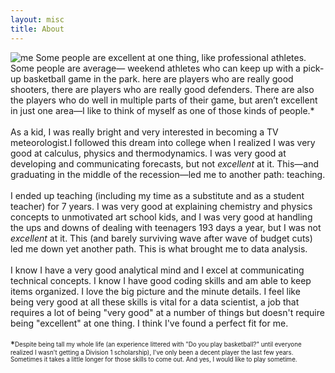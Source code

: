 ```yaml
---
layout: misc
title: About
---
```


![me](https://github.com/gerardrobertkirwin/gerardrobertkirwin.github.io/blob/master/assets/img/gerard2.png)
Some people are excellent at one thing, like professional athletes. Some people are average— weekend athletes who can keep up with a pick-up basketball game in the park. here are players who are really good shooters, there are players who are really good defenders. There are also the players who do well in multiple parts of their game, but aren’t excellent in just one area—I like to think of myself as one of those kinds of people.\*
 <br><br>
As a kid, I was really bright and very interested in becoming a TV meteorologist.I followed this dream into college when I realized I was very good at calculus, physics and thermodynamics. I was very good at developing and communicating forecasts, but not *excellent* at it. This—and graduating in the middle of the recession—led me to another path: teaching.
<br><br>
I ended up teaching (including my time as a substitute and as a student teacher) for 7 years. I was very good at explaining chemistry and physics concepts to unmotivated art school kids, and I was very good at handling the ups and downs of dealing with teenagers 193 days a year, but I was not *excellent* at it. This (and barely surviving wave after wave of budget cuts) led me down yet another path. This is what brought me to data analysis.  <br><br>
I know I have a very good analytical mind and I excel at communicating technical concepts. I know I have good coding skills and am able to keep items organized. I love the big picture and the minute details. I feel like being very good at all these skills is vital for a data scientist, a job that requires a lot of being "very good" at a number of things but doesn't require being "excellent" at one thing. I think I've found a perfect fit for me.<br><br>
\*<sub><sup>Despite being tall my whole life (an experience littered with "Do you play basketball?" until everyone realized I wasn't getting a Division 1 scholarship), I've only been a decent player the last few years. Sometimes it takes a little longer for those skills to come out. And yes, I would like to play sometime.</sub></sup>
